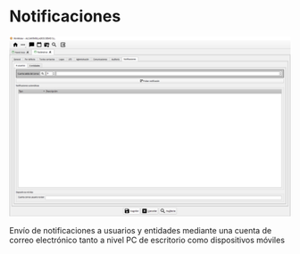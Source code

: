 # Notificaciones

![](<../../../.gitbook/assets/imagen (73).png>)

Envío de notificaciones a usuarios y entidades mediante una cuenta de correo electrónico tanto a nivel PC de escritorio como dispositivos móviles
